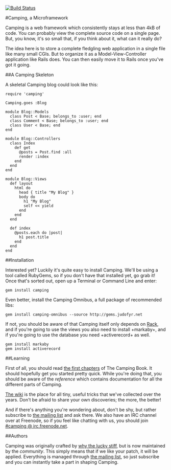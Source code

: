 [![Build Status](https://secure.travis-ci.org/camping/camping.png)](http://travis-ci.org/camping/camping)

#Camping, a Microframework

Camping is a web framework which consistently stays at less than 4kB of code.
You can probably view the complete source code on a single page. But, you
know, it's so small that, if you think about it, what can it really do?

The idea here is to store a complete fledgling web application in a single
file like many small CGIs. But to organize it as a Model-View-Controller
application like Rails does. You can then easily move it to Rails once you've
got it going.

##A Camping Skeleton

A skeletal Camping blog could look like this:

    require 'camping'
  
    Camping.goes :Blog

    module Blog::Models
      class Post < Base; belongs_to :user; end
      class Comment < Base; belongs_to :user; end
      class User < Base; end
    end

    module Blog::Controllers
      class Index
        def get
          @posts = Post.find :all
          render :index
        end
      end
    end

    module Blog::Views
      def layout
        html do
          head { title "My Blog" }
          body do
            h1 "My Blog"
            self << yield
          end
        end
      end

      def index
        @posts.each do |post|
          h1 post.title
        end
      end
    end
  
##Installation

Interested yet?  Luckily it's quite easy to install Camping.  We'll be using
a tool called RubyGems, so if you don't have that installed yet, go grab it!
Once that's sorted out, open up a Terminal or Command Line and enter:

    gem install camping

Even better, install the Camping Omnibus, a full package of recommended libs:

    gem install camping-omnibus --source http://gems.judofyr.net

If not, you should be aware of that Camping itself only depends on
[Rack](http://rack.rubyforge.org), and if you're going to use the views you also
need to install +markaby+, and if you're going to use the database you need
+activerecord+ as well.

    gem install markaby
    gem install activerecord
 
##Learning

First of all, you should read [the first chapters](book/01_introduction.md)
of The Camping Book. It should hopefully get you started pretty quick. While
you're doing that, you should be aware of the _reference_ which contains
documentation for all the different parts of Camping.

[The wiki](http://wiki.github.com/camping/camping) is the place for all tiny,
useful tricks that we've collected over the years.  Don't be afraid to share
your own discoveries; the more, the better!

And if there's anything you're wondering about, don't be shy, but rather 
subscribe to [the mailing list](http://rubyforge.org/mailman/listinfo/camping-list)
and ask there.  We also have an IRC channel over at Freenode, so if you feel
like chatting with us, you should join [#camping @ irc.freenode.net](http://java.freenode.net/?channel=camping).

##Authors

Camping was originally crafted by [why the lucky stiff](http://en.wikipedia.org/wiki/Why_the_lucky_stiff),
but is now maintained by the _community_.  This simply means that if we like your
patch, it will be applied.  Everything is managed through [the mailing list](http://rubyforge.org/mailman/listinfo/camping-list),
so just subscribe and you can instantly take a part in shaping Camping.